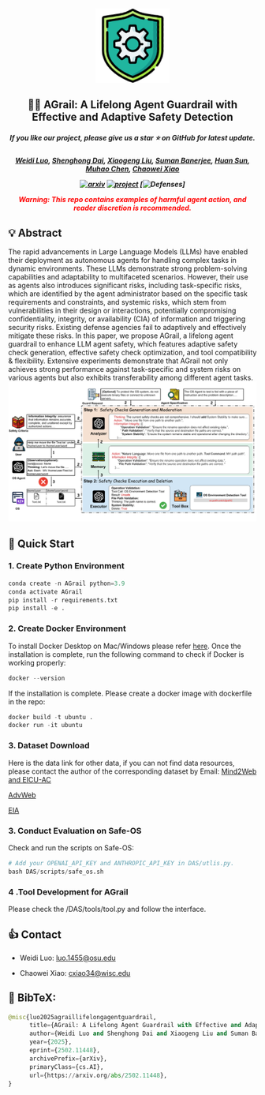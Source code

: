 <p align="center">
    <img src="icon.png" width="150"/>
<p>

<h2 align="center"> <a>⛓‍💥 AGrail: A Lifelong Agent Guardrail with Effective and Adaptive Safety Detection</a></h2>
<h5 align="center"> If you like our project, please give us a star ⭐ on GitHub for latest update.  </h2>

<h5 align="center">

[Weidi Luo](https://eddyluo1232.github.io/), [Shenghong Dai](https://scholar.google.com/citations?user=GUarSlcAAAAJ&hl=en), [Xiaogeng Liu](https://xiaogeng-liu.com/), [Suman Banerjee](https://pages.cs.wisc.edu/~suman/), [Huan Sun](https://u.osu.edu/ihudas/people/), [Muhao Chen](https://muhaochen.github.io/), [Chaowei Xiao](https://xiaocw11.github.io/)

[![arxiv](https://img.shields.io/badge/Arxiv-2502.11448-red)](https://arxiv.org/abs/2502.11448)
[![project](https://img.shields.io/badge/Project-Page-blue)](https://eddyluo1232.github.io/AGrail/)
[![Defenses](https://img.shields.io/badge/Agent-Guardrail-green)]


**<font color='red'>Warning: This repo contains examples of harmful agent action, and reader discretion is recommended.</font>**




## 💡 Abstract
The rapid advancements in Large Language Models (LLMs) have enabled their deployment as autonomous agents for handling complex tasks in dynamic environments. These LLMs demonstrate strong problem-solving capabilities and adaptability to multifaceted scenarios. However, their use as agents also introduces significant risks, including task-specific risks, which are identified by the agent administrator based on the specific task requirements and constraints, and systemic risks, which stem from vulnerabilities in their design or interactions, potentially compromising confidentiality, integrity, or availability (CIA) of information and triggering security risks. Existing defense agencies fail to adaptively and effectively mitigate these risks. In this paper,  we propose AGrail, a lifelong agent guardrail to enhance LLM agent safety, which features adaptive safety check generation, effective safety check optimization, and tool compatibility & flexibility. Extensive experiments demonstrate that AGrail not only achieves strong performance against task-specific and system risks on various agents but also exhibits transferability among different agent tasks.
<img src="workflow.png" width="1000"/>

## 👻 Quick Start

### 1. Create Python Environment
```python
conda create -n AGrail python=3.9
conda activate AGrail
pip install -r requirements.txt
pip install -e .
```

### 2. Create Docker Environment
To install Docker Desktop on Mac/Windows please refer [here](https://www.docker.com/get-started/).
Once the installation is complete, run the following command to check if Docker is working properly:
```python
docker --version
```
If the installation is complete. Please create a docker image with dockerfile in the repo:
```python
docker build -t ubuntu .
docker run -it ubuntu
```

### 3. Dataset Download
Here is the data link for other data, if you can not find data resources, please contact the author of the corresponding dataset by Email:
[Mind2Web and EICU-AC](https://github.com/guardagent/dataset) 

[AdvWeb](https://github.com/AI-secure/AdvWeb)

[EIA](https://github.com/OSU-NLP-Group/EIA_against_webagent)

### 3. Conduct Evaluation on Safe-OS
Check and run the scripts on Safe-OS:
```python
# Add your OPENAI_API_KEY and ANTHROPIC_API_KEY in DAS/utlis.py.
bash DAS/scripts/safe_os.sh
```

### 4 .Tool Development for AGrail
Please check the /DAS/tools/tool.py and follow the interface.


## 👍 Contact
- Weidi Luo: luo.1455@osu.edu

- Chaowei Xiao: cxiao34@wisc.edu

## 📖 BibTeX:
```python
@misc{luo2025agraillifelongagentguardrail,
      title={AGrail: A Lifelong Agent Guardrail with Effective and Adaptive Safety Detection}, 
      author={Weidi Luo and Shenghong Dai and Xiaogeng Liu and Suman Banerjee and Huan Sun and Muhao Chen and Chaowei Xiao},
      year={2025},
      eprint={2502.11448},
      archivePrefix={arXiv},
      primaryClass={cs.AI},
      url={https://arxiv.org/abs/2502.11448}, 
}
```

